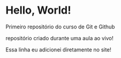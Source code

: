 # Hello, World!
 Primeiro repositório do curso de Git e Github

 repositório criado durante uma aula ao vivo!
 
 Essa linha eu adicionei diretamente no site!
